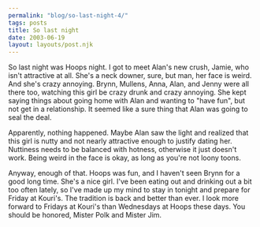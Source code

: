 ```yaml
---
permalink: "blog/so-last-night-4/"
tags: posts
title: So last night
date: 2003-06-19
layout: layouts/post.njk
---
```


So last night was Hoops night. I got to meet Alan's new crush, Jamie, who isn't attractive at all. She's a neck downer, sure, but man, her face is weird. And she's crazy annoying. Brynn, Mullens, Anna, Alan, and Jenny were all there too, watching this girl be crazy drunk and crazy annoying. She kept saying things about going home with Alan and wanting to "have fun", but not get in a relationship. It seemed like a sure thing that Alan was going to seal the deal. 

Apparently, nothing happened. Maybe Alan saw the light and realized that this girl is nutty and not nearly attractive enough to justify dating her. Nuttiness needs to be balanced with hotness, otherwise it just doesn't work. Being weird in the face is okay, as long as you're not loony toons. 

Anyway, enough of that. Hoops was fun, and I haven't seen Brynn for a good long time. She's a nice girl. I've been eating out and drinking out a bit too often lately, so I've made up my mind to stay in tonight and prepare for Friday at Kouri's. The tradition is back and better than ever. I look more forward to Fridays at Kouri's than Wednesdays at Hoops these days. You should be honored, Mister Polk and Mister Jim.
